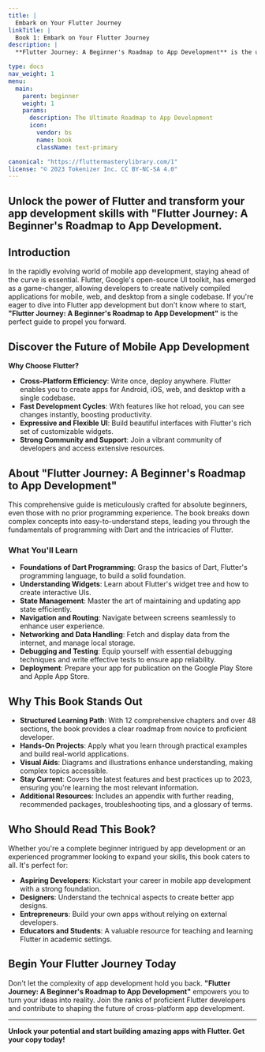 ```yaml
---
title: |
  Embark on Your Flutter Journey
linkTitle: |
  Book 1: Embark on Your Flutter Journey
description: |
  **Flutter Journey: A Beginner's Roadmap to App Development** is the ultimate guide for aspiring developers looking to learn Flutter and Dart programming. This comprehensive book covers everything from the basics of Dart to advanced Flutter widgets, state management, networking, and app deployment. With hands-on projects and clear explanations, you'll master Flutter app development and build cross-platform mobile applications with ease. Ideal for beginners and experienced programmers alike, this book is your gateway to becoming a proficient Flutter developer in 2024

type: docs
nav_weight: 1
menu:
  main:
    parent: beginner
    weight: 1
    params:
      description: The Ultimate Roadmap to App Development
      icon:
        vendor: bs
        name: book
        className: text-primary

canonical: "https://fluttermasterylibrary.com/1"
license: "© 2023 Tokenizer Inc. CC BY-NC-SA 4.0"
---
```




## Unlock the power of Flutter and transform your app development skills with "Flutter Journey: A Beginner's Roadmap to App Development.



## Introduction

In the rapidly evolving world of mobile app development, staying ahead of the curve is essential. Flutter, Google's open-source UI toolkit, has emerged as a game-changer, allowing developers to create natively compiled applications for mobile, web, and desktop from a single codebase. If you're eager to dive into Flutter app development but don't know where to start, **"Flutter Journey: A Beginner's Roadmap to App Development"** is the perfect guide to propel you forward.



## Discover the Future of Mobile App Development

**Why Choose Flutter?**

- **Cross-Platform Efficiency**: Write once, deploy anywhere. Flutter enables you to create apps for Android, iOS, web, and desktop with a single codebase.
- **Fast Development Cycles**: With features like hot reload, you can see changes instantly, boosting productivity.
- **Expressive and Flexible UI**: Build beautiful interfaces with Flutter's rich set of customizable widgets.
- **Strong Community and Support**: Join a vibrant community of developers and access extensive resources.



## About "Flutter Journey: A Beginner's Roadmap to App Development"

This comprehensive guide is meticulously crafted for absolute beginners, even those with no prior programming experience. The book breaks down complex concepts into easy-to-understand steps, leading you through the fundamentals of programming with Dart and the intricacies of Flutter.

### What You'll Learn

- **Foundations of Dart Programming**: Grasp the basics of Dart, Flutter's programming language, to build a solid foundation.
- **Understanding Widgets**: Learn about Flutter's widget tree and how to create interactive UIs.
- **State Management**: Master the art of maintaining and updating app state efficiently.
- **Navigation and Routing**: Navigate between screens seamlessly to enhance user experience.
- **Networking and Data Handling**: Fetch and display data from the internet, and manage local storage.
- **Debugging and Testing**: Equip yourself with essential debugging techniques and write effective tests to ensure app reliability.
- **Deployment**: Prepare your app for publication on the Google Play Store and Apple App Store.



## Why This Book Stands Out

- **Structured Learning Path**: With 12 comprehensive chapters and over 48 sections, the book provides a clear roadmap from novice to proficient developer.
- **Hands-On Projects**: Apply what you learn through practical examples and build real-world applications.
- **Visual Aids**: Diagrams and illustrations enhance understanding, making complex topics accessible.
- **Stay Current**: Covers the latest features and best practices up to 2023, ensuring you're learning the most relevant information.
- **Additional Resources**: Includes an appendix with further reading, recommended packages, troubleshooting tips, and a glossary of terms.



## Who Should Read This Book?

Whether you're a complete beginner intrigued by app development or an experienced programmer looking to expand your skills, this book caters to all. It's perfect for:

- **Aspiring Developers**: Kickstart your career in mobile app development with a strong foundation.
- **Designers**: Understand the technical aspects to create better app designs.
- **Entrepreneurs**: Build your own apps without relying on external developers.
- **Educators and Students**: A valuable resource for teaching and learning Flutter in academic settings.


## Begin Your Flutter Journey Today

Don't let the complexity of app development hold you back. **"Flutter Journey: A Beginner's Roadmap to App Development"** empowers you to turn your ideas into reality. Join the ranks of proficient Flutter developers and contribute to shaping the future of cross-platform app development.

---

**Unlock your potential and start building amazing apps with Flutter. Get your copy today!**


